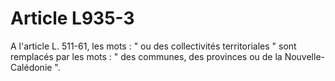 # Article L935-3

A l'article L. 511-61, les mots : " ou des collectivités territoriales " sont remplacés par les mots : " des communes, des provinces ou de la Nouvelle-Calédonie ".
